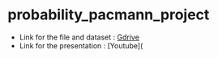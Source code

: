 # probability_pacmann_project

* Link for the file and dataset : [Gdrive](https://drive.google.com/drive/folders/1PydHWTb0zIIurUBoyH6CmNVsu3EsinJO?usp=sharing)
* Link for the presentation : [Youtube](
